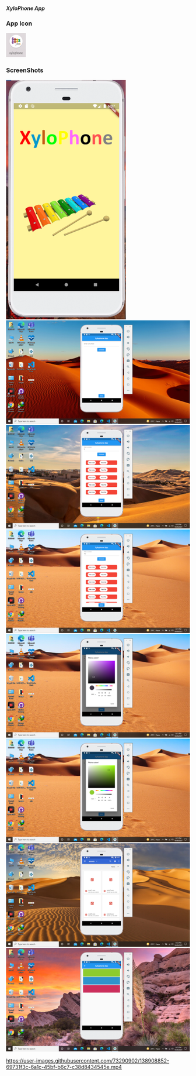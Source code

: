 <h5>XyloPhone App</h5>
<h3>App Icon</h3>
<img src="screenshots/appicon.png">
<vedio width="320" height="240" controls>
 <source src="screenshots/first-merge.mp4" type="video/mp4">
</vedio>
<h3>ScreenShots</h3>
<img src="screenshots/splashscreen.png">
<img src="screenshots/Screenshot (26).png">
<img src="screenshots/Screenshot (27).png">
<img src="screenshots/Screenshot (28).png">
<img src="screenshots/Screenshot (29).png">
<img src="screenshots/Screenshot (30).png">
<img src="screenshots/Screenshot (31).png">
<img src="screenshots/Screenshot (32).png">

https://user-images.githubusercontent.com/73290902/138908852-69731f3c-6a1c-45bf-b6c7-c38d8434545e.mp4

